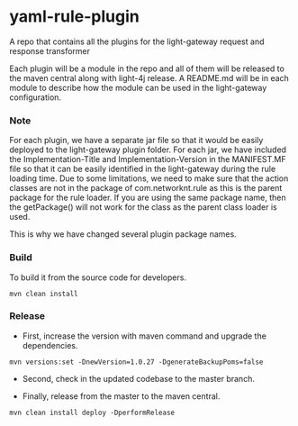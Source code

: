 # yaml-rule-plugin
A repo that contains all the plugins for the light-gateway request and response transformer

Each plugin will be a module in the repo and all of them will be released to the maven central along with light-4j release. A README.md will be in each module to describe how the module can be used in the light-gateway configuration.

### Note

For each plugin, we have a separate jar file so that it would be easily deployed to the light-gateway plugin folder. For each jar, we have included the Implementation-Title and Implementation-Version in the MANIFEST.MF file so that it can be easily identified in the light-gateway during the rule loading time. Due to some limitations, we need to make sure that the action classes are not in the package of com.networknt.rule as this is the parent package for the rule loader. If you are using the same package name, then the getPackage() will not work for the class as the parent class loader is used.

This is why we have changed several plugin package names.

### Build

To build it from the source code for developers.

```
mvn clean install
```

### Release

* First, increase the version with maven command and upgrade the dependencies.

```
mvn versions:set -DnewVersion=1.0.27 -DgenerateBackupPoms=false
```

* Second, check in the updated codebase to the master branch.


* Finally, release from the master to the maven central.

```
mvn clean install deploy -DperformRelease
```
